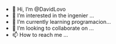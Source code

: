 - 👋 Hi, I’m @DavidLovo
- 👀 I’m interested in the ingenier  ...
- 🌱 I’m currently learning programacion...
- 💞️ I’m looking to collaborate on ...
- 📫 How to reach me ...

<!---
DavidLovo/DavidLovo is a ✨ special ✨ repository because its `README.md` (this file) appears on your GitHub profile.
You can click the Preview link to take a look at your changes.
--->
